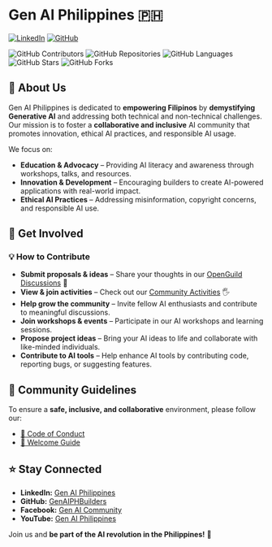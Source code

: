 # Gen AI Philippines 🇵🇭

[![LinkedIn](https://img.shields.io/badge/LinkedIn-Gen_AI_Philippines-blue?style=flat-square&logo=linkedin)](https://www.linkedin.com/company/gen-ai-philippines/?viewAsMember=true)
[![GitHub](https://img.shields.io/badge/GitHub-GenAIPHBuilders-green?style=flat-square&logo=github)](https://github.com/GenAIPHBuilders-org)
<!-- GitHub Organization Stats -->
![GitHub Contributors](https://img.shields.io/github/contributors/GenAIPHBuilders-org?style=social)
![GitHub Repositories](https://img.shields.io/github/repo-count/GenAIPHBuilders-org?style=social)
![GitHub Languages](https://img.shields.io/github/languages/count/GenAIPHBuilders-org?style=social)
![GitHub Stars](https://img.shields.io/github/stars/GenAIPHBuilders-org?style=social)
![GitHub Forks](https://img.shields.io/github/forks/GenAIPHBuilders-org?style=social)

## 🧠 About Us
Gen AI Philippines is dedicated to **empowering Filipinos** by **demystifying Generative AI** and addressing both technical and non-technical challenges. Our mission is to foster a **collaborative and inclusive** AI community that promotes innovation, ethical AI practices, and responsible AI usage.

We focus on:
- **Education & Advocacy** – Providing AI literacy and awareness through workshops, talks, and resources.
- **Innovation & Development** – Encouraging builders to create AI-powered applications with real-world impact.
- **Ethical AI Practices** – Addressing misinformation, copyright concerns, and responsible AI use.

## 🚀 Get Involved
### 💡 How to Contribute
- **Submit proposals & ideas** – Share your thoughts in our [OpenGuild Discussions](#) 💬
- **View & join activities** – Check out our [Community Activities](#) 🖐️
- **Help grow the community** – Invite fellow AI enthusiasts and contribute to meaningful discussions.
- **Join workshops & events** – Participate in our AI workshops and learning sessions.
- **Propose project ideas** – Bring your AI ideas to life and collaborate with like-minded individuals.
- **Contribute to AI tools** – Help enhance AI tools by contributing code, reporting bugs, or suggesting features.


## 📌 Community Guidelines
To ensure a **safe, inclusive, and collaborative** environment, please follow our:
- [🤝 Code of Conduct](./CODE_OF_CONDUCT.md)
- [👋 Welcome Guide](./WELCOME.md)

## ⭐ Stay Connected
- **LinkedIn:** [Gen AI Philippines](https://www.linkedin.com/company/gen-ai-philippines/?viewAsMember=true)
- **GitHub:** [GenAIPHBuilders](https://github.com/GenAIPHBuilders-org)
- **Facebook:** [Gen AI Community](https://www.facebook.com/genaicom)
- **YouTube:** [Gen AI Philippines](https://www.youtube.com/@GenAIPhilippines)

Join us and **be part of the AI revolution in the Philippines!** 🚀

